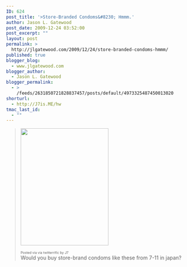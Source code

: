 ```yaml
---
ID: 624
post_title: '>Store-Branded Condoms&#8230; Hmmm.'
author: Jason L. Gatewood
post_date: 2009-12-24 03:52:00
post_excerpt: ""
layout: post
permalink: >
  http://jlgatewood.com/2009/12/24/store-branded-condoms-hmmm/
published: true
blogger_blog:
  - www.jlgatewood.com
blogger_author:
  - Jason L. Gatewood
blogger_permalink:
  - >
    /feeds/2631850721828837457/posts/default/4973325487450013020
shorturl:
  - http://J7is.ME/hw
tmac_last_id:
  - ""
---
```

><img height="320" src="http://posterous.com/getfile/files.posterous.com/starrwulfe/CEqBdpwrnmHBfensFbgkilHbFBvkpAkIngrzanjcmiGAwdulIfgEvahpcqIr/upload.jpg.scaled500.jpg" width="240" /> <br /><div></div><div style="font-size: 9px;">Posted via via twitterrific by J7  <br /></div>Would you buy store-brand condoms like these from 7-11 in japan?